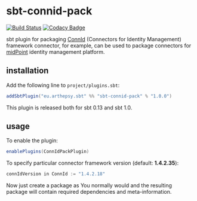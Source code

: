 # sbt-connid-pack

[![Build Status](https://travis-ci.org/arthepsy/sbt-connid-pack.svg)](https://travis-ci.org/arthepsy/sbt-connid-pack)
[![Codacy Badge](https://api.codacy.com/project/badge/Grade/67ae6b7de7434fef85e8f8b12558aff7)](https://www.codacy.com/app/arthepsy/sbt-connid-pack)

sbt plugin for packaging [ConnId](https://github.com/Tirasa/ConnId) (Connectors for Identity Management) framework connector, for example, can be used to package connectors for [midPoint](https://evolveum.com/midpoint) identity management platform.

## installation

Add the following line to `project/plugins.sbt`:

``` scala
addSbtPlugin("eu.arthepsy.sbt" %% "sbt-connid-pack" % "1.0.0")
```

This plugin is released both for sbt 0.13 and sbt 1.0.

## usage
To enable the plugin:

``` scala
enablePlugins(ConnIdPackPlugin)
```

To specify particular connector framework version (default: **1.4.2.35**):

``` scala
connIdVersion in ConnId := "1.4.2.18"
```

Now just create a package as You normally would and the resulting package will contain required dependencies and meta-information.
